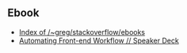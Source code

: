 ## Ebook

* [Index of /~greg/stackoverflow/ebooks](http://hewgill.com/~greg/stackoverflow/ebooks/)
* [Automating Front-end Workflow // Speaker Deck](https://speakerdeck.com/addyosmani/automating-front-end-workflow)

